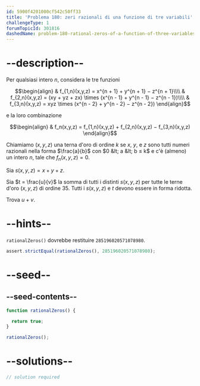 ```yaml
---
id: 5900f4201000cf542c50ff33
title: 'Problema 180: zeri razionali di una funzione di tre variabili'
challengeType: 1
forumTopicId: 301816
dashedName: problem-180-rational-zeros-of-a-function-of-three-variables
---
```


# --description--

Per qualsiasi intero $n$, considera le tre funzioni

$$\begin{align}   & f_{1,n}(x,y,z) = x^{n + 1} + y^{n + 1} − z^{n + 1}\\\\
  & f_{2,n}(x,y,z) = (xy + yz + zx) \times (x^{n - 1} + y^{n - 1} − z^{n - 1})\\\\ & f_{3,n}(x,y,z) = xyz \times (x^{n - 2} + y^{n - 2} − z^{n - 2}) \end{align}$$

e la loro combinazione

$$\begin{align} & f_n(x,y,z) = f_{1,n}(x,y,z) + f_{2,n}(x,y,z) − f_{3,n}(x,y,z) \end{align}$$

Chiamiamo $(x,y,z)$ una terna d'oro di ordine $k$ se $x$, $y$, e $z$ sono tutti numeri razionali nella forma $\frac{a}{b}$ con $0 &lt; a &lt; b ≤ k$ e c'è (almeno) un intero $n$, tale che $f_n(x,y,z) = 0$.

Sia $s(x,y,z) = x + y + z$.

Sia $t = \frac{u}{v}$ la somma di tutti i distinti $s(x,y,z)$ per tutte le terne d'oro $(x,y,z)$ di ordine 35. Tutti i $s(x,y,z)$ e $t$ devono essere in forma ridotta.

Trova $u + v$.

# --hints--

`rationalZeros()` dovrebbe restituire `285196020571078980`.

```js
assert.strictEqual(rationalZeros(), 285196020571078980);
```

# --seed--

## --seed-contents--

```js
function rationalZeros() {

  return true;
}

rationalZeros();
```

# --solutions--

```js
// solution required
```
